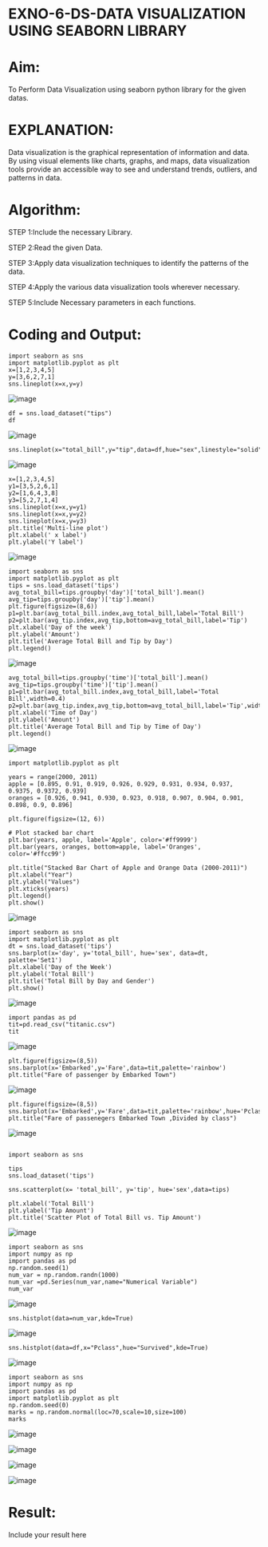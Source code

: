 # EXNO-6-DS-DATA VISUALIZATION USING SEABORN LIBRARY

# Aim:
  To Perform Data Visualization using seaborn python library for the given datas.

# EXPLANATION:
Data visualization is the graphical representation of information and data. By using visual elements like charts, graphs, and maps, data visualization tools provide an accessible way to see and understand trends, outliers, and patterns in data.

# Algorithm:
STEP 1:Include the necessary Library.

STEP 2:Read the given Data.

STEP 3:Apply data visualization techniques to identify the patterns of the data.

STEP 4:Apply the various data visualization tools wherever necessary.

STEP 5:Include Necessary parameters in each functions.

# Coding and Output:
```
import seaborn as sns
import matplotlib.pyplot as plt
x=[1,2,3,4,5]
y=[3,6,2,7,1]
sns.lineplot(x=x,y=y)
```
![image](https://github.com/user-attachments/assets/f0782825-945d-4ad9-8846-23a91a96400a)
```
df = sns.load_dataset("tips")
df
```

![image](https://github.com/user-attachments/assets/f13f3cef-a978-4d5d-9c51-883b73d2cafe)

```
sns.lineplot(x="total_bill",y="tip",data=df,hue="sex",linestyle="solid",legend="auto")
```

![image](https://github.com/user-attachments/assets/64fabce8-8725-4c81-9da8-32dec0ef605b)

```
x=[1,2,3,4,5]
y1=[3,5,2,6,1]
y2=[1,6,4,3,8]
y3=[5,2,7,1,4]
sns.lineplot(x=x,y=y1)
sns.lineplot(x=x,y=y2)
sns.lineplot(x=x,y=y3)
plt.title('Multi-line plot')
plt.xlabel(' x label')
plt.ylabel('Y label')
```
![image](https://github.com/user-attachments/assets/d33c4fcd-2af1-4c2b-ab51-d39d5c5842ba)

```
import seaborn as sns
import matplotlib.pyplot as plt
tips = sns.load_dataset('tips')
avg_total_bill=tips.groupby('day')['total_bill'].mean()
avg_tip=tips.groupby('day')['tip'].mean()
plt.figure(figsize=(8,6))
p1=plt.bar(avg_total_bill.index,avg_total_bill,label='Total Bill')
p2=plt.bar(avg_tip.index,avg_tip,bottom=avg_total_bill,label='Tip')
plt.xlabel('Day of the week')
plt.ylabel('Amount')
plt.title('Average Total Bill and Tip by Day')
plt.legend()
```

![image](https://github.com/user-attachments/assets/72c798e5-3db5-433a-b4bc-22d8615d4bcd)

```
avg_total_bill=tips.groupby('time')['total_bill'].mean()
avg_tip=tips.groupby('time')['tip'].mean()
p1=plt.bar(avg_total_bill.index,avg_total_bill,label='Total Bill',width=0.4)
p2=plt.bar(avg_tip.index,avg_tip,bottom=avg_total_bill,label='Tip',width=0.4)
plt.xlabel('Time of Day')
plt.ylabel('Amount')
plt.title('Average Total Bill and Tip by Time of Day')
plt.legend()
```
![image](https://github.com/user-attachments/assets/e567406e-90db-419a-b4db-4470ee855403)

```
import matplotlib.pyplot as plt

years = range(2000, 2011)
apple = [0.895, 0.91, 0.919, 0.926, 0.929, 0.931, 0.934, 0.937, 0.9375, 0.9372, 0.939]
oranges = [0.926, 0.941, 0.930, 0.923, 0.918, 0.907, 0.904, 0.901, 0.898, 0.9, 0.896]

plt.figure(figsize=(12, 6))

# Plot stacked bar chart
plt.bar(years, apple, label='Apple', color='#ff9999')
plt.bar(years, oranges, bottom=apple, label='Oranges', color='#ffcc99')

plt.title("Stacked Bar Chart of Apple and Orange Data (2000-2011)")
plt.xlabel("Year")
plt.ylabel("Values")
plt.xticks(years)
plt.legend()
plt.show()
```

![image](https://github.com/user-attachments/assets/dd9dc59d-ae09-4f02-b0d5-69e9f1bad3c8)

```
import seaborn as sns
import matplotlib.pyplot as plt
dt = sns.load_dataset('tips')
sns.barplot(x='day', y='total_bill', hue='sex', data=dt, palette='Set1')
plt.xlabel('Day of the Week')
plt.ylabel('Total Bill')
plt.title('Total Bill by Day and Gender')
plt.show()
```
![image](https://github.com/user-attachments/assets/ecc79c36-3c3e-44d2-9be4-ca62cc054d02)

```
import pandas as pd
tit=pd.read_csv("titanic.csv")
tit
```
![image](https://github.com/user-attachments/assets/c9dafe13-71c6-4f72-aed3-cbb863245346)

```
plt.figure(figsize=(8,5))
sns.barplot(x='Embarked',y='Fare',data=tit,palette='rainbow')
plt.title("Fare of passenger by Embarked Town")
```

![image](https://github.com/user-attachments/assets/c5d3d43c-0eb6-4527-80ae-0753e52e20a1)

```
plt.figure(figsize=(8,5))
sns.barplot(x='Embarked',y='Fare',data=tit,palette='rainbow',hue='Pclass')
plt.title("Fare of passenegers Embarked Town ,Divided by class")
```

![image](https://github.com/user-attachments/assets/383d6b6d-5005-4725-aa94-eaef2cc49ac2)

```

import seaborn as sns

tips
sns.load_dataset('tips')

sns.scatterplot(x= 'total_bill', y='tip', hue='sex',data=tips)

plt.xlabel('Total Bill')
plt.ylabel('Tip Amount')
plt.title('Scatter Plot of Total Bill vs. Tip Amount')
```

![image](https://github.com/user-attachments/assets/84f65b43-3721-4ce3-9827-ea5ea62b1618)

```
import seaborn as sns
import numpy as np
import pandas as pd
np.random.seed(1)
num_var = np.random.randn(1000)
num_var =pd.Series(num_var,name="Numerical Variable")
num_var
```

![image](https://github.com/user-attachments/assets/170f05b4-8e15-48d9-9e03-1490010d2324)

```
sns.histplot(data=num_var,kde=True)
```
![image](https://github.com/user-attachments/assets/61aa9613-78f5-4758-9016-df9f6d5e476b)

```
sns.histplot(data=df,x="Pclass",hue="Survived",kde=True)
```

![image](https://github.com/user-attachments/assets/5ad0fd84-cd5a-40db-915a-1e6c8cde3f6f)

```
import seaborn as sns
import numpy as np
import pandas as pd
import matplotlib.pyplot as plt
np.random.seed(0)
marks = np.random.normal(loc=70,scale=10,size=100)
marks
```
![image](https://github.com/user-attachments/assets/2abf2e20-5e9a-44c5-bdf8-09eba530f3db)

![image](https://github.com/user-attachments/assets/adc6c7b7-7999-4eb7-8f0a-b7c5c02b1e6c)

![image](https://github.com/user-attachments/assets/46ac1424-2dd2-435e-b238-3ed2e73fb7a7)


![image](https://github.com/user-attachments/assets/094d4422-c450-4bbc-8d6a-2865ab1bdcc2)





# Result:
 Include your result here
